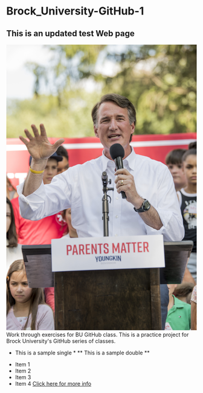 # Brock_University-GitHub-1
## This is an updated test Web page
![Glenn Youngkin](DEN_010550.jpg)
Work through exercises for BU GitHub class.
This is a practice project for Brock University's GitHub series of classes.
* This is a sample single *
** This is a sample double **

- Item 1
- Item 2
- Item 3
- Item 4
[Click here for more info](https://www.google.com/)
